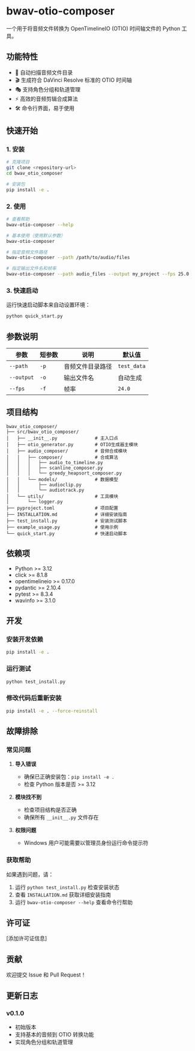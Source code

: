 # bwav-otio-composer

一个用于将音频文件转换为 OpenTimelineIO (OTIO) 时间轴文件的 Python 工具。

## 功能特性

- 🎵 自动扫描音频文件目录
- 🎬 生成符合 DaVinci Resolve 标准的 OTIO 时间轴
- 🎭 支持角色分组和轨道管理
- ⚡ 高效的音频剪辑合成算法
- 🛠️ 命令行界面，易于使用

## 快速开始

### 1. 安装

```bash
# 克隆项目
git clone <repository-url>
cd bwav_otio_composer

# 安装包
pip install -e .
```

### 2. 使用

```bash
# 查看帮助
bwav-otio-composer --help

# 基本使用（使用默认参数）
bwav-otio-composer

# 指定音频文件路径
bwav-otio-composer --path /path/to/audio/files

# 指定输出文件名和帧率
bwav-otio-composer --path audio_files --output my_project --fps 25.0
```

### 3. 快速启动

运行快速启动脚本来自动设置环境：

```bash
python quick_start.py
```

## 参数说明

| 参数 | 短参数 | 说明 | 默认值 |
|------|--------|------|--------|
| `--path` | `-p` | 音频文件目录路径 | `test_data` |
| `--output` | `-o` | 输出文件名 | 自动生成 |
| `--fps` | `-f` | 帧率 | `24.0` |

## 项目结构

```
bwav_otio_composer/
├── src/bwav_otio_composer/
│   ├── __init__.py              # 主入口点
│   ├── otio_generator.py        # OTIO生成器主模块
│   ├── audio_composer/          # 音频合成模块
│   │   ├── composer/            # 合成算法
│   │   │   ├── audio_to_timeline.py
│   │   │   ├── scanline_composer.py
│   │   │   └── greedy_heapsort_composer.py
│   │   └── models/              # 数据模型
│   │       ├── audioclip.py
│   │       └── audiotrack.py
│   └── utils/                   # 工具模块
│       └── logger.py
├── pyproject.toml               # 项目配置
├── INSTALLATION.md              # 详细安装指南
├── test_install.py              # 安装测试脚本
├── example_usage.py             # 使用示例
└── quick_start.py               # 快速启动脚本
```

## 依赖项

- Python >= 3.12
- click >= 8.1.8
- opentimelineio >= 0.17.0
- pydantic >= 2.10.4
- pytest >= 8.3.4
- wavinfo >= 3.1.0

## 开发

### 安装开发依赖

```bash
pip install -e .
```

### 运行测试

```bash
python test_install.py
```

### 修改代码后重新安装

```bash
pip install -e . --force-reinstall
```

## 故障排除

### 常见问题

1. **导入错误**
   - 确保已正确安装包：`pip install -e .`
   - 检查 Python 版本是否 >= 3.12

2. **模块找不到**
   - 检查项目结构是否正确
   - 确保所有 `__init__.py` 文件存在

3. **权限问题**
   - Windows 用户可能需要以管理员身份运行命令提示符

### 获取帮助

如果遇到问题，请：

1. 运行 `python test_install.py` 检查安装状态
2. 查看 `INSTALLATION.md` 获取详细安装指南
3. 运行 `bwav-otio-composer --help` 查看命令行帮助

## 许可证

[添加许可证信息]

## 贡献

欢迎提交 Issue 和 Pull Request！

## 更新日志

### v0.1.0
- 初始版本
- 支持基本的音频到 OTIO 转换功能
- 实现角色分组和轨道管理
